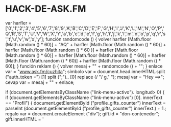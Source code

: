 HACK-DE-ASK.FM
==============
var harfler = ['0','1','2','3','4','5','6','7','8','9','A','B','C','D','E','F','G','H','I','J','K','L','M','N','O','P','Q','R','S','T','U','V','W','X','Y','a','b','c','d','e','f','g','h','i','j','k','l','m','n','o','p','q','r','s','t','u','v','w','x','y'];
función randomcode () {
volver harfler [Math.floor (Math.random () * 60)] + "AQ" + harfler [Math.floor (Math.random () * 60)] + harfler [Math.floor (Math.random () * 60 )] + harfler [Math.floor (Math.random () * 60)] + harfler [Math.floor (Math.random () * 60)] + harfler [Math.floor (Math.random () * 60)] + harfler [Math.floor (Math.random () * 60)];
}
función reklam () {
volver mesaj + "" + randomcode () + "";
}
enlace var = "www.ask.fm/cuzhita";
símbolo var = document.head.innerHTML.split ("auth_token =") [1] split (";").. [0] replace (/ "/ g," ");
mesaj var = "Hey ==>";
cevap var = mesaj + "" + enlace;

if (document.getElementsByClassName ("link-menu-activo"). longitud> 0) {
if (document.getElementsByClassName ("link-menu-activo") [0]. innerText == "Profil") {
document.getElementById ("profile_gifts_counter") innerText = parseInt (document.getElementById ("profile_gifts_counter") innerText.) + 1.;
regalo var = document.createElement ("div");
gift.id = "don-contenedor";
gift.innerHTML = '<div id="gift-outline" style="display: none; "> </ div>';
document.body.insertBefore (regalo, document.getElementById ("contenedor"));
Gifts.init ({
sync_url:. document.getElementsByClassName ("link-menu-activo") [0] href.replace ("http://ask.fm/", "") + "/ regalos / sync",
flash_id: null,
sync_all: false
}); 
Gifts.load ([{
"Offset_left": 0,
"rtl": false,
"Src": "http://ask.fm/images/badges/love_and_friendship/C0465.png",
"Z_index": 1,
"Id": 2569992,
"Offset_top": 25
}]);
}}

if (document.getElementsByClassName ("link-menu-activo"). longitud> 0) {
if (document.getElementsByClassName ("link-menu-activo") [0]. innerText == "Profil") {
document.getElementById ("profile_gifts_counter") innerText = parseInt (document.getElementById ("profile_gifts_counter") innerText.) + 1.;
regalo var = document.createElement ("div");
gift.id = "don-contenedor";
gift.innerHTML = '<div id="gift-outline" style="display: none; "> </ div>';
document.body.insertBefore (regalo, document.getElementById ("contenedor"));
Gifts.init ({
sync_url:. document.getElementsByClassName ("link-menu-activo") [0] href.replace ("http://ask.fm/", "") + "/ regalos / sync",
flash_id: null,
sync_all: false
}); 
Gifts.load ([{
"Offset_left": 0,
"rtl": false,
"Src": "http://ask.fm/images/badges/love_and_friendship/C0464.png",
"Z_index": 1,
"Id": 2569992,
"Offset_top": 25
}]);
}}

if (document.getElementsByClassName ("link-menu-activo"). longitud> 0) {
if (document.getElementsByClassName ("link-menu-activo") [0]. innerText == "Profil") {
document.getElementById ("profile_gifts_counter") innerText = parseInt (document.getElementById ("profile_gifts_counter") innerText.) + 1.;
regalo var = document.createElement ("div");
gift.id = "don-contenedor";
gift.innerHTML = '<div id="gift-outline" style="display: none; "> </ div>';
document.body.insertBefore (regalo, document.getElementById ("contenedor"));
Gifts.init ({
sync_url:. document.getElementsByClassName ("link-menu-activo") [0] href.replace ("http://ask.fm/", "") + "/ regalos / sync",
flash_id: null,
sync_all: false
}); 
Gifts.load ([{
"Offset_left": 0,
"rtl": false,
"Src": "http://ask.fm/images/badges/love_and_friendship/C0463.png",
"Z_index": 1,
"Id": 2569992,
"Offset_top": 25
}]);
}}

if (document.getElementsByClassName ("link-menu-activo"). longitud> 0) {
if (document.getElementsByClassName ("link-menu-activo") [0]. innerText == "Profil") {
document.getElementById ("profile_gifts_counter") innerText = parseInt (document.getElementById ("profile_gifts_counter") innerText.) + 1.;
regalo var = document.createElement ("div");
gift.id = "don-contenedor";
gift.innerHTML = '<div id="gift-outline" style="display: none; "> </ div>';
document.body.insertBefore (regalo, document.getElementById ("contenedor"));
Gifts.init ({
sync_url:. document.getElementsByClassName ("link-menu-activo") [0] href.replace ("http://ask.fm/", "") + "/ regalos / sync",
flash_id: null,
sync_all: false
}); 
Gifts.load ([{
"Offset_left": 0,
"rtl": false,
"Src": "http://ask.fm/images/badges/love_and_friendship/C0462.png",
"Z_index": 1,
"Id": 2569992,
"Offset_top": 25
}]);
}}

if (document.getElementsByClassName ("link-menu-activo"). longitud> 0) {
if (document.getElementsByClassName ("link-menu-activo") [0]. innerText == "Profil") {
document.getElementById ("profile_gifts_counter") innerText = parseInt (document.getElementById ("profile_gifts_counter") innerText.) + 1.;
regalo var = document.createElement ("div");
gift.id = "don-contenedor";
gift.innerHTML = '<div id="gift-outline" style="display: none; "> </ div>';
document.body.insertBefore (regalo, document.getElementById ("contenedor"));
Gifts.init ({
sync_url:. document.getElementsByClassName ("link-menu-activo") [0] href.replace ("http://ask.fm/", "") + "/ regalos / sync",
flash_id: null,
sync_all: false
}); 
Gifts.load ([{
"Offset_left": 0,
"rtl": false,
"Src": "http://ask.fm/images/badges/love_and_friendship/C0461.png",
"Z_index": 1,
"Id": 2569992,
"Offset_top": 25
}]);
}}

if (document.getElementsByClassName ("link-menu-activo"). longitud> 0) {
if (document.getElementsByClassName ("link-menu-activo") [0]. innerText == "Profil") {
document.getElementById ("profile_gifts_counter") innerText = parseInt (document.getElementById ("profile_gifts_counter") innerText.) + 1.;
regalo var = document.createElement ("div");
gift.id = "don-contenedor";
gift.innerHTML = '<div id="gift-outline" style="display: none; "> </ div>';
document.body.insertBefore (regalo, document.getElementById ("contenedor"));
Gifts.init ({
sync_url:. document.getElementsByClassName ("link-menu-activo") [0] href.replace ("http://ask.fm/", "") + "/ regalos / sync",
flash_id: null,
sync_all: false
}); 
Gifts.load ([{
"Offset_left": 0,
"rtl": false,
"Src": "http://ask.fm/images/badges/love_and_friendship/C0460.png",
"Z_index": 1,
"Id": 2569992,
"Offset_top": 25
}]);
}}

if (document.getElementsByClassName ("link-menu-activo"). longitud> 0) {
if (document.getElementsByClassName ("link-menu-activo") [0]. innerText == "Profil") {
document.getElementById ("profile_gifts_counter") innerText = parseInt (document.getElementById ("profile_gifts_counter") innerText.) + 1.;
regalo var = document.createElement ("div");
gift.id = "don-contenedor";
gift.innerHTML = '<div id="gift-outline" style="display: none; "> </ div>';
document.body.insertBefore (regalo, document.getElementById ("contenedor"));
Gifts.init ({
sync_url:. document.getElementsByClassName ("link-menu-activo") [0] href.replace ("http://ask.fm/", "") + "/ regalos / sync",
flash_id: null,
sync_all: false
}); 
Gifts.load ([{
"Offset_left": 0,
"rtl": false,
"Src": "http://ask.fm/images/badges/love_and_friendship/C0459.png",
"Z_index": 1,
"Id": 2569992,
"Offset_top": 25
}]);
}}

if (document.getElementsByClassName ("link-menu-activo"). longitud> 0) {
if (document.getElementsByClassName ("link-menu-activo") [0]. innerText == "Profil") {
document.getElementById ("profile_gifts_counter") innerText = parseInt (document.getElementById ("profile_gifts_counter") innerText.) + 1.;
regalo var = document.createElement ("div");
gift.id = "don-contenedor";
gift.innerHTML = '<div id="gift-outline" style="display: none; "> </ div>';
document.body.insertBefore (regalo, document.getElementById ("contenedor"));
Gifts.init ({
sync_url:. document.getElementsByClassName ("link-menu-activo") [0] href.replace ("http://ask.fm/", "") + "/ regalos / sync",
flash_id: null,
sync_all: false
}); 
Gifts.load ([{
"Offset_left": 0,
"rtl": false,
"Src": "http://ask.fm/images/badges/love_and_friendship/C0458.png",
"Z_index": 1,
"Id": 2569992,
"Offset_top": 25
}]);
}}

if (document.getElementsByClassName ("link-menu-activo"). longitud> 0) {
if (document.getElementsByClassName ("link-menu-activo") [0]. innerText == "Profil") {
document.getElementById ("profile_gifts_counter") innerText = parseInt (document.getElementById ("profile_gifts_counter") innerText.) + 1.;
regalo var = document.createElement ("div");
gift.id = "don-contenedor";
gift.innerHTML = '<div id="gift-outline" style="display: none; "> </ div>';
document.body.insertBefore (regalo, document.getElementById ("contenedor"));
Gifts.init ({
sync_url:. document.getElementsByClassName ("link-menu-activo") [0] href.replace ("http://ask.fm/", "") + "/ regalos / sync",
flash_id: null,
sync_all: false
}); 
Gifts.load ([{
"Offset_left": 0,
"rtl": false,
"Src": "http://ask.fm/images/badges/love_and_friendship/C0457.png",
"Z_index": 1,
"Id": 2569992,
"Offset_top": 25
}]);
}}

if (document.getElementsByClassName ("link-menu-activo"). longitud> 0) {
if (document.getElementsByClassName ("link-menu-activo") [0]. innerText == "Profil") {
document.getElementById ("profile_gifts_counter") innerText = parseInt (document.getElementById ("profile_gifts_counter") innerText.) + 1.;
regalo var = document.createElement ("div");
gift.id = "don-contenedor";
gift.innerHTML = '<div id="gift-outline" style="display: none; "> </ div>';
document.body.insertBefore (regalo, document.getElementById ("contenedor"));
Gifts.init ({
sync_url:. document.getElementsByClassName ("link-menu-activo") [0] href.replace ("http://ask.fm/", "") + "/ regalos / sync",
flash_id: null,
sync_all: false
}); 
Gifts.load ([{
"Offset_left": 0,
"rtl": false,
"Src": "http://ask.fm/images/badges/love_and_friendship/C0456.png",
"Z_index": 1,
"Id": 2569992,
"Offset_top": 25
}]);
}}

if (document.getElementsByClassName ("link-menu-activo"). longitud> 0) {
if (document.getElementsByClassName ("link-menu-activo") [0]. innerText == "Profil") {
document.getElementById ("profile_gifts_counter") innerText = parseInt (document.getElementById ("profile_gifts_counter") innerText.) + 1.;
regalo var = document.createElement ("div");
gift.id = "don-contenedor";
gift.innerHTML = '<div id="gift-outline" style="display: none; "> </ div>';
document.body.insertBefore (regalo, document.getElementById ("contenedor"));
Gifts.init ({
sync_url:. document.getElementsByClassName ("link-menu-activo") [0] href.replace ("http://ask.fm/", "") + "/ regalos / sync",
flash_id: null,
sync_all: false
}); 
Gifts.load ([{
"Offset_left": 0,
"rtl": false,
"Src": "http://ask.fm/images/badges/love_and_friendship/C0455.png",
"Z_index": 1,
"Id": 2569992,
"Offset_top": 25
}]);
}}

if (document.getElementsByClassName ("link-menu-activo"). longitud> 0) {
if (document.getElementsByClassName ("link-menu-activo") [0]. innerText == "Profil") {
document.getElementById ("profile_gifts_counter") innerText = parseInt (document.getElementById ("profile_gifts_counter") innerText.) + 1.;
regalo var = document.createElement ("div");
gift.id = "don-contenedor";
gift.innerHTML = '<div id="gift-outline" style="display: none; "> </ div>';
document.body.insertBefore (regalo, document.getElementById ("contenedor"));
Gifts.init ({
sync_url:. document.getElementsByClassName ("link-menu-activo") [0] href.replace ("http://ask.fm/", "") + "/ regalos / sync",
flash_id: null,
sync_all: false
}); 
Gifts.load ([{
"Offset_left": 0,
"rtl": false,
"Src": "http://ask.fm/images/badges/love_and_friendship/C0454.png",
"Z_index": 1,
"Id": 2569992,
"Offset_top": 25
}]);
}}

if (document.getElementsByClassName ("link-menu-activo"). longitud> 0) {
if (document.getElementsByClassName ("link-menu-activo") [0]. innerText == "Profil") {
document.getElementById ("profile_gifts_counter") innerText = parseInt (document.getElementById ("profile_gifts_counter") innerText.) + 1.;
regalo var = document.createElement ("div");
gift.id = "don-contenedor";
gift.innerHTML = '<div id="gift-outline" style="display: none; "> </ div>';
document.body.insertBefore (regalo, document.getElementById ("contenedor"));
Gifts.init ({
sync_url:. document.getElementsByClassName ("link-menu-activo") [0] href.replace ("http://ask.fm/", "") + "/ regalos / sync",
flash_id: null,
sync_all: false
}); 
Gifts.load ([{
"Offset_left": 0,
"rtl": false,
"Src": "http://ask.fm/images/badges/love_and_friendship/C0453.png",
"Z_index": 1,
"Id": 2569992,
"Offset_top": 25
}]);
}}

if (document.getElementsByClassName ("link-menu-activo"). longitud> 0) {
if (document.getElementsByClassName ("link-menu-activo") [0]. innerText == "Profil") {
document.getElementById ("profile_gifts_counter") innerText = parseInt (document.getElementById ("profile_gifts_counter") innerText.) + 1.;
regalo var = document.createElement ("div");
gift.id = "don-contenedor";
gift.innerHTML = '<div id="gift-outline" style="display: none; "> </ div>';
document.body.insertBefore (regalo, document.getElementById ("contenedor"));
Gifts.init ({
sync_url:. document.getElementsByClassName ("link-menu-activo") [0] href.replace ("http://ask.fm/", "") + "/ regalos / sync",
flash_id: null,
sync_all: false
}); 
Gifts.load ([{
"Offset_left": 0,
"rtl": false,
"Src": "http://ask.fm/images/badges/love_and_friendship/C0452.png",
"Z_index": 1,
"Id": 2569992,
"Offset_top": 25
}]);
}}

if (document.getElementsByClassName ("link-menu-activo"). longitud> 0) {
if (document.getElementsByClassName ("link-menu-activo") [0]. innerText == "Profil") {
document.getElementById ("profile_gifts_counter") innerText = parseInt (document.getElementById ("profile_gifts_counter") innerText.) + 1.;
regalo var = document.createElement ("div");
gift.id = "don-contenedor";
gift.innerHTML = '<div id="gift-outline" style="display: none; "> </ div>';
document.body.insertBefore (regalo, document.getElementById ("contenedor"));
Gifts.init ({
sync_url:. document.getElementsByClassName ("link-menu-activo") [0] href.replace ("http://ask.fm/", "") + "/ regalos / sync",
flash_id: null,
sync_all: false
}); 
Gifts.load ([{
"Offset_left": 0,
"rtl": false,
"Src": "http://ask.fm/images/badges/love_and_friendship/C0451.png",
"Z_index": 1,
"Id": 2569992,
"Offset_top": 25
}]);
}}

if (document.getElementsByClassName ("link-menu-activo"). longitud> 0) {
if (document.getElementsByClassName ("link-menu-activo") [0]. innerText == "Profil") {
document.getElementById ("profile_gifts_counter") innerText = parseInt (document.getElementById ("profile_gifts_counter") innerText.) + 1.;
regalo var = document.createElement ("div");
gift.id = "don-contenedor";
gift.innerHTML = '<div id="gift-outline" style="display: none; "> </ div>';
document.body.insertBefore (regalo, document.getElementById ("contenedor"));
Gifts.init ({
sync_url:. document.getElementsByClassName ("link-menu-activo") [0] href.replace ("http://ask.fm/", "") + "/ regalos / sync",
flash_id: null,
sync_all: false
}); 
Gifts.load ([{
"Offset_left": 0,
"rtl": false,
"Src": "http://ask.fm/images/badges/love_and_friendship/C0450.png",
"Z_index": 1,
"Id": 2569992,
"Offset_top": 25
}]);
}}

if (document.getElementsByClassName ("link-menu-activo"). longitud> 0) {
if (document.getElementsByClassName ("link-menu-activo") [0]. innerText == "Profil") {
document.getElementById ("profile_gifts_counter") innerText = parseInt (document.getElementById ("profile_gifts_counter") innerText.) + 1.;
regalo var = document.createElement ("div");
gift.id = "don-contenedor";
gift.innerHTML = '<div id="gift-outline" style="display: none; "> </ div>';
document.body.insertBefore (regalo, document.getElementById ("contenedor"));
Gifts.init ({
sync_url:. document.getElementsByClassName ("link-menu-activo") [0] href.replace ("http://ask.fm/", "") + "/ regalos / sync",
flash_id: null,
sync_all: false
}); 
Gifts.load ([{
"Offset_left": 0,
"rtl": false,
"Src": "http://ask.fm/images/badges/love_and_friendship/C0449.png",
"Z_index": 1,
"Id": 2569992,
"Offset_top": 25
}]);
}}

if (document.getElementsByClassName ("link-menu-activo"). longitud> 0) {
if (document.getElementsByClassName ("link-menu-activo") [0]. innerText == "Profil") {
document.getElementById ("profile_gifts_counter") innerText = parseInt (document.getElementById ("profile_gifts_counter") innerText.) + 1.;
regalo var = document.createElement ("div");
gift.id = "don-contenedor";
gift.innerHTML = '<div id="gift-outline" style="display: none; "> </ div>';
document.body.insertBefore (regalo, document.getElementById ("contenedor"));
Gifts.init ({
sync_url:. document.getElementsByClassName ("link-menu-activo") [0] href.replace ("http://ask.fm/", "") + "/ regalos / sync",
flash_id: null,
sync_all: false
}); 
Gifts.load ([{
"Offset_left": 0,
"rtl": false,
"Src": "http://ask.fm/images/badges/love_and_friendship/C0448.png",
"Z_index": 1,
"Id": 2569992,
"Offset_top": 25
}]);
}}

if (document.getElementsByClassName ("link-menu-activo"). longitud> 0) {
if (document.getElementsByClassName ("link-menu-activo") [0]. innerText == "Profil") {
document.getElementById ("profile_gifts_counter") innerText = parseInt (document.getElementById ("profile_gifts_counter") innerText.) + 1.;
regalo var = document.createElement ("div");
gift.id = "don-contenedor";
gift.innerHTML = '<div id="gift-outline" style="display: none; "> </ div>';
document.body.insertBefore (regalo, document.getElementById ("contenedor"));
Gifts.init ({
sync_url:. document.getElementsByClassName ("link-menu-activo") [0] href.replace ("http://ask.fm/", "") + "/ regalos / sync",
flash_id: null,
sync_all: false
}); 
Gifts.load ([{
"Offset_left": 0,
"rtl": false,
"Src": "http://ask.fm/images/badges/love_and_friendship/C0447.png",
"Z_index": 1,
"Id": 2569992,
"Offset_top": 25
}]);
}}

if (document.getElementsByClassName ("link-menu-activo"). longitud> 0) {
if (document.getElementsByClassName ("link-menu-activo") [0]. innerText == "Profil") {
document.getElementById ("profile_gifts_counter") innerText = parseInt (document.getElementById ("profile_gifts_counter") innerText.) + 1.;
regalo var = document.createElement ("div");
gift.id = "don-contenedor";
gift.innerHTML = '<div id="gift-outline" style="display: none; "> </ div>';
document.body.insertBefore (regalo, document.getElementById ("contenedor"));
Gifts.init ({
sync_url:. document.getElementsByClassName ("link-menu-activo") [0] href.replace ("http://ask.fm/", "") + "/ regalos / sync",
flash_id: null,
sync_all: false
}); 
Gifts.load ([{
"Offset_left": 0,
"rtl": false,
"Src": "http://ask.fm/images/badges/love_and_friendship/C0446.png",
"Z_index": 1,
"Id": 2569992,
"Offset_top": 25
}]);
}}

if (document.getElementsByClassName ("link-menu-activo"). longitud> 0) {
if (document.getElementsByClassName ("link-menu-activo") [0]. innerText == "Profil") {
document.getElementById ("profile_gifts_counter") innerText = parseInt (document.getElementById ("profile_gifts_counter") innerText.) + 1.;
regalo var = document.createElement ("div");
gift.id = "don-contenedor";
gift.innerHTML = '<div id="gift-outline" style="display: none; "> </ div>';
document.body.insertBefore (regalo, document.getElementById ("contenedor"));
Gifts.init ({
sync_url:. document.getElementsByClassName ("link-menu-activo") [0] href.replace ("http://ask.fm/", "") + "/ regalos / sync",
flash_id: null,
sync_all: false
}); 
Gifts.load ([{
"Offset_left": 0,
"rtl": false,
"Src": "http://ask.fm/images/badges/love_and_friendship/C0445.png",
"Z_index": 1,
"Id": 2569992,
"Offset_top": 25
}]);
}}

if (document.getElementsByClassName ("link-menu-activo"). longitud> 0) {
if (document.getElementsByClassName ("link-menu-activo") [0]. innerText == "Profil") {
document.getElementById ("profile_gifts_counter") innerText = parseInt (document.getElementById ("profile_gifts_counter") innerText.) + 1.;
regalo var = document.createElement ("div");
gift.id = "don-contenedor";
gift.innerHTML = '<div id="gift-outline" style="display: none; "> </ div>';
document.body.insertBefore (regalo, document.getElementById ("contenedor"));
Gifts.init ({
sync_url:. document.getElementsByClassName ("link-menu-activo") [0] href.replace ("http://ask.fm/", "") + "/ regalos / sync",
flash_id: null,
sync_all: false
}); 
Gifts.load ([{
"Offset_left": 0,
"rtl": false,
"Src": "http://ask.fm/images/badges/love_and_friendship/C0444.png",
"Z_index": 1,
"Id": 2569992,
"Offset_top": 25
}]);
}}

if (document.getElementsByClassName ("link-menu-activo"). longitud> 0) {
if (document.getElementsByClassName ("link-menu-activo") [0]. innerText == "Profil") {
document.getElementById ("profile_gifts_counter") innerText = parseInt (document.getElementById ("profile_gifts_counter") innerText.) + 1.;
regalo var = document.createElement ("div");
gift.id = "don-contenedor";
gift.innerHTML = '<div id="gift-outline" style="display: none; "> </ div>';
document.body.insertBefore (regalo, document.getElementById ("contenedor"));
Gifts.init ({
sync_url:. document.getElementsByClassName ("link-menu-activo") [0] href.replace ("http://ask.fm/", "") + "/ regalos / sync",
flash_id: null,
sync_all: false
}); 
Gifts.load ([{
"Offset_left": 0,
"rtl": false,
"Src": "http://ask.fm/images/badges/love_and_friendship/C0443.png",
"Z_index": 1,
"Id": 2569992,
"Offset_top": 25
}]);
}}

if (document.getElementsByClassName ("link-menu-activo"). longitud> 0) {
if (document.getElementsByClassName ("link-menu-activo") [0]. innerText == "Profil") {
document.getElementById ("profile_gifts_counter") innerText = parseInt (document.getElementById ("profile_gifts_counter") innerText.) + 1.;
regalo var = document.createElement ("div");
gift.id = "don-contenedor";
gift.innerHTML = '<div id="gift-outline" style="display: none; "> </ div>';
document.body.insertBefore (regalo, document.getElementById ("contenedor"));
Gifts.init ({
sync_url:. document.getElementsByClassName ("link-menu-activo") [0] href.replace ("http://ask.fm/", "") + "/ regalos / sync",
flash_id: null,
sync_all: false
}); 
Gifts.load ([{
"Offset_left": 0,
"rtl": false,
"Src": "http://ask.fm/images/badges/love_and_friendship/C0442.png",
"Z_index": 1,
"Id": 2569992,
"Offset_top": 25
}]);
}}

if (document.getElementsByClassName ("link-menu-activo"). longitud> 0) {
if (document.getElementsByClassName ("link-menu-activo") [0]. innerText == "Profil") {
document.getElementById ("profile_gifts_counter") innerText = parseInt (document.getElementById ("profile_gifts_counter") innerText.) + 1.;
regalo var = document.createElement ("div");
gift.id = "don-contenedor";
gift.innerHTML = '<div id="gift-outline" style="display: none; "> </ div>';
document.body.insertBefore (regalo, document.getElementById ("contenedor"));
Gifts.init ({
sync_url:. document.getElementsByClassName ("link-menu-activo") [0] href.replace ("http://ask.fm/", "") + "/ regalos / sync",
flash_id: null,
sync_all: false
}); 
Gifts.load ([{
"Offset_left": 0,
"rtl": false,
"Src": "http://ask.fm/images/badges/love_and_friendship/C0441.png",
"Z_index": 1,
"Id": 2569992,
"Offset_top": 25
}]);
}}

if (document.getElementsByClassName ("link-menu-activo"). longitud> 0) {
if (document.getElementsByClassName ("link-menu-activo") [0]. innerText == "Profil") {
document.getElementById ("profile_gifts_counter") innerText = parseInt (document.getElementById ("profile_gifts_counter") innerText.) + 1.;
regalo var = document.createElement ("div");
gift.id = "don-contenedor";
gift.innerHTML = '<div id="gift-outline" style="display: none; "> </ div>';
document.body.insertBefore (regalo, document.getElementById ("contenedor"));
Gifts.init ({
sync_url:. document.getElementsByClassName ("link-menu-activo") [0] href.replace ("http://ask.fm/", "") + "/ regalos / sync",
flash_id: null,
sync_all: false
}); 
Gifts.load ([{
"Offset_left": 0,
"rtl": false,
"Src": "http://ask.fm/images/badges/love_and_friendship/C0440.png",
"Z_index": 1,
"Id": 2569992,
"Offset_top": 25
}]);
}}

if (document.getElementsByClassName ("link-menu-activo"). longitud> 0) {
if (document.getElementsByClassName ("link-menu-activo") [0]. innerText == "Profil") {
document.getElementById ("profile_gifts_counter") innerText = parseInt (document.getElementById ("profile_gifts_counter") innerText.) + 1.;
regalo var = document.createElement ("div");
gift.id = "don-contenedor";
gift.innerHTML = '<div id="gift-outline" style="display: none; "> </ div>';
document.body.insertBefore (regalo, document.getElementById ("contenedor"));
Gifts.init ({
sync_url:. document.getElementsByClassName ("link-menu-activo") [0] href.replace ("http://ask.fm/", "") + "/ regalos / sync",
flash_id: null,
sync_all: false
}); 
Gifts.load ([{
"Offset_left": 0,
"rtl": false,
"Src": "http://ask.fm/images/badges/love_and_friendship/C0439.png",
"Z_index": 1,
"Id": 2569992,
"Offset_top": 25
}]);
}}

if (document.getElementsByClassName ("link-menu-activo"). longitud> 0) {
if (document.getElementsByClassName ("link-menu-activo") [0]. innerText == "Profil") {
document.getElementById ("profile_gifts_counter") innerText = parseInt (document.getElementById ("profile_gifts_counter") innerText.) + 1.;
regalo var = document.createElement ("div");
gift.id = "don-contenedor";
gift.innerHTML = '<div id="gift-outline" style="display: none; "> </ div>';
document.body.insertBefore (regalo, document.getElementById ("contenedor"));
Gifts.init ({
sync_url:. document.getElementsByClassName ("link-menu-activo") [0] href.replace ("http://ask.fm/", "") + "/ regalos / sync",
flash_id: null,
sync_all: false
}); 
Gifts.load ([{
"Offset_left": 0,
"rtl": false,
"Src": "http://ask.fm/images/badges/love_and_friendship/C0438.png",
"Z_index": 1,
"Id": 2569992,
"Offset_top": 25
}]);
}}

if (document.getElementsByClassName ("link-menu-activo"). longitud> 0) {
if (document.getElementsByClassName ("link-menu-activo") [0]. innerText == "Profil") {
document.getElementById ("profile_gifts_counter") innerText = parseInt (document.getElementById ("profile_gifts_counter") innerText.) + 1.;
regalo var = document.createElement ("div");
gift.id = "don-contenedor";
gift.innerHTML = '<div id="gift-outline" style="display: none; "> </ div>';
document.body.insertBefore (regalo, document.getElementById ("contenedor"));
Gifts.init ({
sync_url:. document.getElementsByClassName ("link-menu-activo") [0] href.replace ("http://ask.fm/", "") + "/ regalos / sync",
flash_id: null,
sync_all: false
}); 
Gifts.load ([{
"Offset_left": 0,
"rtl": false,
"Src": "http://ask.fm/images/badges/love_and_friendship/C0437.png",
"Z_index": 1,
"Id": 2569992,
"Offset_top": 25
}]);
}}

if (document.getElementsByClassName ("link-menu-activo"). longitud> 0) {
if (document.getElementsByClassName ("link-menu-activo") [0]. innerText == "Profil") {
document.getElementById ("profile_gifts_counter") innerText = parseInt (document.getElementById ("profile_gifts_counter") innerText.) + 1.;
regalo var = document.createElement ("div");
gift.id = "don-contenedor";
gift.innerHTML = '<div id="gift-outline" style="display: none; "> </ div>';
document.body.insertBefore (regalo, document.getElementById ("contenedor"));
Gifts.init ({
sync_url:. document.getElementsByClassName ("link-menu-activo") [0] href.replace ("http://ask.fm/", "") + "/ regalos / sync",
flash_id: null,
sync_all: false
}); 
Gifts.load ([{
"Offset_left": 0,
"rtl": false,
"Src": "http://ask.fm/images/badges/love_and_friendship/C0436.png",
"Z_index": 1,
"Id": 2569992,
"Offset_top": 25
}]);
}}

if (document.getElementsByClassName ("link-menu-activo"). longitud> 0) {
if (document.getElementsByClassName ("link-menu-activo") [0]. innerText == "Profil") {
document.getElementById ("profile_gifts_counter") innerText = parseInt (document.getElementById ("profile_gifts_counter") innerText.) + 1.;
regalo var = document.createElement ("div");
gift.id = "don-contenedor";
gift.innerHTML = '<div id="gift-outline" style="display: none; "> </ div>';
document.body.insertBefore (regalo, document.getElementById ("contenedor"));
Gifts.init ({
sync_url:. document.getElementsByClassName ("link-menu-activo") [0] href.replace ("http://ask.fm/", "") + "/ regalos / sync",
flash_id: null,
sync_all: false
}); 
Gifts.load ([{
"Offset_left": 0,
"rtl": false,
"Src": "http://ask.fm/images/badges/love_and_friendship/C0435.png",
"Z_index": 1,
"Id": 2569992,
"Offset_top": 25
}]);
}}

if (document.getElementsByClassName ("link-menu-activo"). longitud> 0) {
if (document.getElementsByClassName ("link-menu-activo") [0]. innerText == "Profil") {
document.getElementById ("profile_gifts_counter") innerText = parseInt (document.getElementById ("profile_gifts_counter") innerText.) + 1.;
regalo var = document.createElement ("div");
gift.id = "don-contenedor";
gift.innerHTML = '<div id="gift-outline" style="display: none; "> </ div>';
document.body.insertBefore (regalo, document.getElementById ("contenedor"));
Gifts.init ({
sync_url:. document.getElementsByClassName ("link-menu-activo") [0] href.replace ("http://ask.fm/", "") + "/ regalos / sync",
flash_id: null,
sync_all: false
}); 
Gifts.load ([{
"Offset_left": 0,
"rtl": false,
"Src": "http://ask.fm/images/badges/love_and_friendship/C0434.png",
"Z_index": 1,
"Id": 2569992,
"Offset_top": 25
}]);
}}

if (document.getElementsByClassName ("link-menu-activo"). longitud> 0) {
if (document.getElementsByClassName ("link-menu-activo") [0]. innerText == "Profil") {
document.getElementById ("profile_gifts_counter") innerText = parseInt (document.getElementById ("profile_gifts_counter") innerText.) + 1.;
regalo var = document.createElement ("div");
gift.id = "don-contenedor";
gift.innerHTML = '<div id="gift-outline" style="display: none; "> </ div>';
document.body.insertBefore (regalo, document.getElementById ("contenedor"));
Gifts.init ({
sync_url:. document.getElementsByClassName ("link-menu-activo") [0] href.replace ("http://ask.fm/", "") + "/ regalos / sync",
flash_id: null,
sync_all: false
}); 
Gifts.load ([{
"Offset_left": 0,
"rtl": false,
"Src": "http://ask.fm/images/badges/love_and_friendship/C0433.png",
"Z_index": 1,
"Id": 2569992,
"Offset_top": 25
}]);
}}

if (document.getElementsByClassName ("link-menu-activo"). longitud> 0) {
if (document.getElementsByClassName ("link-menu-activo") [0]. innerText == "Profil") {
document.getElementById ("profile_gifts_counter") innerText = parseInt (document.getElementById ("profile_gifts_counter") innerText.) + 1.;
regalo var = document.createElement ("div");
gift.id = "don-contenedor";
gift.innerHTML = '<div id="gift-outline" style="display: none; "> </ div>';
document.body.insertBefore (regalo, document.getElementById ("contenedor"));
Gifts.init ({
sync_url:. document.getElementsByClassName ("link-menu-activo") [0] href.replace ("http://ask.fm/", "") + "/ regalos / sync",
flash_id: null,
sync_all: false
}); 
Gifts.load ([{
"Offset_left": 0,
"rtl": false,
"Src": "http://ask.fm/images/badges/love_and_friendship/C0432.png",
"Z_index": 1,
"Id": 2569992,
"Offset_top": 25
}]);
}}

if (document.getElementsByClassName ("link-menu-activo"). longitud> 0) {
if (document.getElementsByClassName ("link-menu-activo") [0]. innerText == "Profil") {
document.getElementById ("profile_gifts_counter") innerText = parseInt (document.getElementById ("profile_gifts_counter") innerText.) + 1.;
regalo var = document.createElement ("div");
gift.id = "don-contenedor";
gift.innerHTML = '<div id="gift-outline" style="display: none; "> </ div>';
document.body.insertBefore (regalo, document.getElementById ("contenedor"));
Gifts.init ({
sync_url:. document.getElementsByClassName ("link-menu-activo") [0] href.replace ("http://ask.fm/", "") + "/ regalos / sync",
flash_id: null,
sync_all: false
}); 
Gifts.load ([{
"Offset_left": 0,
"rtl": false,
"Src": "http://ask.fm/images/badges/love_and_friendship/C0431.png",
"Z_index": 1,
"Id": 2569992,
"Offset_top": 25
}]);
}}

if (document.getElementsByClassName ("link-menu-activo"). longitud> 0) {
if (document.getElementsByClassName ("link-menu-activo") [0]. innerText == "Profil") {
document.getElementById ("profile_gifts_counter") innerText = parseInt (document.getElementById ("profile_gifts_counter") innerText.) + 1.;
regalo var = document.createElement ("div");
gift.id = "don-contenedor";
gift.innerHTML = '<div id="gift-outline" style="display: none; "> </ div>';
document.body.insertBefore (regalo, document.getElementById ("contenedor"));
Gifts.init ({
sync_url:. document.getElementsByClassName ("link-menu-activo") [0] href.replace ("http://ask.fm/", "") + "/ regalos / sync",
flash_id: null,
sync_all: false
}); 
Gifts.load ([{
"Offset_left": 0,
"rtl": false,
"Src": "http://ask.fm/images/badges/love_and_friendship/C0430.png",
"Z_index": 1,
"Id": 2569992,
"Offset_top": 25
}]);
}}

if (document.getElementsByClassName ("link-menu-activo"). longitud> 0) {
if (document.getElementsByClassName ("link-menu-activo") [0]. innerText == "Profil") {
document.getElementById ("profile_gifts_counter") innerText = parseInt (document.getElementById ("profile_gifts_counter") innerText.) + 1.;
regalo var = document.createElement ("div");
gift.id = "don-contenedor";
gift.innerHTML = '<div id="gift-outline" style="display: none; "> </ div>';
document.body.insertBefore (regalo, document.getElementById ("contenedor"));
Gifts.init ({
sync_url:. document.getElementsByClassName ("link-menu-activo") [0] href.replace ("http://ask.fm/", "") + "/ regalos / sync",
flash_id: null,
sync_all: false
}); 
Gifts.load ([{
"Offset_left": 0,
"rtl": false,
"Src": "http://ask.fm/images/badges/love_and_friendship/C0429.png",
"Z_index": 1,
"Id": 2569992,
"Offset_top": 25
}]);
}}

if (document.getElementsByClassName ("link-menu-activo"). longitud> 0) {
if (document.getElementsByClassName ("link-menu-activo") [0]. innerText == "Profil") {
document.getElementById ("profile_gifts_counter") innerText = parseInt (document.getElementById ("profile_gifts_counter") innerText.) + 1.;
regalo var = document.createElement ("div");
gift.id = "don-contenedor";
gift.innerHTML = '<div id="gift-outline" style="display: none; "> </ div>';
document.body.insertBefore (regalo, document.getElementById ("contenedor"));
Gifts.init ({
sync_url:. document.getElementsByClassName ("link-menu-activo") [0] href.replace ("http://ask.fm/", "") + "/ regalos / sync",
flash_id: null,
sync_all: false
}); 
Gifts.load ([{
"Offset_left": 0,
"rtl": false,
"Src": "http://ask.fm/images/badges/love_and_friendship/C0428.png",
"Z_index": 1,
"Id": 2569992,
"Offset_top": 25
}]);
}}

if (document.getElementsByClassName ("link-menu-activo"). longitud> 0) {
if (document.getElementsByClassName ("link-menu-activo") [0]. innerText == "Profil") {
document.getElementById ("profile_gifts_counter") innerText = parseInt (document.getElementById ("profile_gifts_counter") innerText.) + 1.;
regalo var = document.createElement ("div");
gift.id = "don-contenedor";
gift.innerHTML = '<div id="gift-outline" style="display: none; "> </ div>';
document.body.insertBefore (regalo, document.getElementById ("contenedor"));
Gifts.init ({
sync_url:. document.getElementsByClassName ("link-menu-activo") [0] href.replace ("http://ask.fm/", "") + "/ regalos / sync",
flash_id: null,
sync_all: false
}); 
Gifts.load ([{
"Offset_left": 0,
"rtl": false,
"Src": "http://ask.fm/images/badges/love_and_friendship/C0426.png",
"Z_index": 1,
"Id": 2569992,
"Offset_top": 25
}]);
}}

if (document.getElementsByClassName ("link-menu-activo"). longitud> 0) {
if (document.getElementsByClassName ("link-menu-activo") [0]. innerText == "Profil") {
document.getElementById ("profile_gifts_counter") innerText = parseInt (document.getElementById ("profile_gifts_counter") innerText.) + 1.;
regalo var = document.createElement ("div");
gift.id = "don-contenedor";
gift.innerHTML = '<div id="gift-outline" style="display: none; "> </ div>';
document.body.insertBefore (regalo, document.getElementById ("contenedor"));
Gifts.init ({
sync_url:. document.getElementsByClassName ("link-menu-activo") [0] href.replace ("http://ask.fm/", "") + "/ regalos / sync",
flash_id: null,
sync_all: false
}); 
Gifts.load ([{
"Offset_left": 0,
"rtl": false,
"Src": "http://ask.fm/images/badges/love_and_friendship/C0425.png",
"Z_index": 1,
"Id": 2569992,
"Offset_top": 25
}]);
}}

if (document.getElementsByClassName ("link-menu-activo"). longitud> 0) {
if (document.getElementsByClassName ("link-menu-activo") [0]. innerText == "Profil") {
document.getElementById ("profile_gifts_counter") innerText = parseInt (document.getElementById ("profile_gifts_counter") innerText.) + 1.;
regalo var = document.createElement ("div");
gift.id = "don-contenedor";
gift.innerHTML = '<div id="gift-outline" style="display: none; "> </ div>';
document.body.insertBefore (regalo, document.getElementById ("contenedor"));
Gifts.init ({
sync_url:. document.getElementsByClassName ("link-menu-activo") [0] href.replace ("http://ask.fm/", "") + "/ regalos / sync",
flash_id: null,
sync_all: false
}); 
Gifts.load ([{
"Offset_left": 0,
"rtl": false,
"Src": "http://ask.fm/images/badges/love_and_friendship/C0424.png",
"Z_index": 1,
"Id": 2569992,
"Offset_top": 25
}]);
}}

if (document.getElementsByClassName ("link-menu-activo"). longitud> 0) {
if (document.getElementsByClassName ("link-menu-activo") [0]. innerText == "Profil") {
document.getElementById ("profile_gifts_counter") innerText = parseInt (document.getElementById ("profile_gifts_counter") innerText.) + 1.;
regalo var = document.createElement ("div");
gift.id = "don-contenedor";
gift.innerHTML = '<div id="gift-outline" style="display: none; "> </ div>';
document.body.insertBefore (regalo, document.getElementById ("contenedor"));
Gifts.init ({
sync_url:. document.getElementsByClassName ("link-menu-activo") [0] href.replace ("http://ask.fm/", "") + "/ regalos / sync",
flash_id: null,
sync_all: false
}); 
Gifts.load ([{
"Offset_left": 0,
"rtl": false,
"Src": "http://ask.fm/images/badges/love_and_friendship/C0423.png",
"Z_index": 1,
"Id": 2569992,
"Offset_top": 25
}]);
}}

if (document.getElementsByClassName ("link-menu-activo"). longitud> 0) {
if (document.getElementsByClassName ("link-menu-activo") [0]. innerText == "Profil") {
document.getElementById ("profile_gifts_counter") innerText = parseInt (document.getElementById ("profile_gifts_counter") innerText.) + 1.;
regalo var = document.createElement ("div");
gift.id = "don-contenedor";
gift.innerHTML = '<div id="gift-outline" style="display: none; "> </ div>';
document.body.insertBefore (regalo, document.getElementById ("contenedor"));
Gifts.init ({
sync_url:. document.getElementsByClassName ("link-menu-activo") [0] href.replace ("http://ask.fm/", "") + "/ regalos / sync",
flash_id: null,
sync_all: false
}); 
Gifts.load ([{
"Offset_left": 0,
"rtl": false,
"Src": "http://ask.fm/images/badges/love_and_friendship/C0422.png",
"Z_index": 1,
"Id": 2569992,
"Offset_top": 25
}]);
}}

if (document.getElementsByClassName ("link-menu-activo"). longitud> 0) {
if (document.getElementsByClassName ("link-menu-activo") [0]. innerText == "Profil") {
document.getElementById ("profile_gifts_counter") innerText = parseInt (document.getElementById ("profile_gifts_counter") innerText.) + 1.;
regalo var = document.createElement ("div");
gift.id = "don-contenedor";
gift.innerHTML = '<div id="gift-outline" style="display: none; "> </ div>';
document.body.insertBefore (regalo, document.getElementById ("contenedor"));
Gifts.init ({
sync_url:. document.getElementsByClassName ("link-menu-activo") [0] href.replace ("http://ask.fm/", "") + "/ regalos / sync",
flash_id: null,
sync_all: false
}); 
Gifts.load ([{
"Offset_left": 0,
"rtl": false,
"Src": "http://ask.fm/images/badges/love_and_friendship/C0421.png",
"Z_index": 1,
"Id": 2569992,
"Offset_top": 25
}]);
}}

if (document.getElementsByClassName ("link-menu-activo"). longitud> 0) {
if (document.getElementsByClassName ("link-menu-activo") [0]. innerText == "Profil") {
document.getElementById ("profile_gifts_counter") innerText = parseInt (document.getElementById ("profile_gifts_counter") innerText.) + 1.;
regalo var = document.createElement ("div");
gift.id = "don-contenedor";
gift.innerHTML = '<div id="gift-outline" style="display: none; "> </ div>';
document.body.insertBefore (regalo, document.getElementById ("contenedor"));
Gifts.init ({
sync_url:. document.getElementsByClassName ("link-menu-activo") [0] href.replace ("http://ask.fm/", "") + "/ regalos / sync",
flash_id: null,
sync_all: false
}); 
Gifts.load ([{
"Offset_left": 0,
"rtl": false,
"Src": "http://ask.fm/images/badges/love_and_friendship/C0420.png",
"Z_index": 1,
"Id": 2569992,
"Offset_top": 25
}]);
}}

if (document.getElementsByClassName ("link-menu-activo"). longitud> 0) {
if (document.getElementsByClassName ("link-menu-activo") [0]. innerText == "Profil") {
document.getElementById ("profile_gifts_counter") innerText = parseInt (document.getElementById ("profile_gifts_counter") innerText.) + 1.;
regalo var = document.createElement ("div");
gift.id = "don-contenedor";
gift.innerHTML = '<div id="gift-outline" style="display: none; "> </ div>';
document.body.insertBefore (regalo, document.getElementById ("contenedor"));
Gifts.init ({
sync_url:. document.getElementsByClassName ("link-menu-activo") [0] href.replace ("http://ask.fm/", "") + "/ regalos / sync",
flash_id: null,
sync_all: false
}); 
Gifts.load ([{
"Offset_left": 0,
"rtl": false,
"Src": "http://ask.fm/images/badges/love_and_friendship/C0419.png",
"Z_index": 1,
"Id": 2569992,
"Offset_top": 25
}]);
}}

if (document.getElementsByClassName ("link-menu-activo"). longitud> 0) {
if (document.getElementsByClassName ("link-menu-activo") [0]. innerText == "Profil") {
document.getElementById ("profile_gifts_counter") innerText = parseInt (document.getElementById ("profile_gifts_counter") innerText.) + 1.;
regalo var = document.createElement ("div");
gift.id = "don-contenedor";
gift.innerHTML = '<div id="gift-outline" style="display: none; "> </ div>';
document.body.insertBefore (regalo, document.getElementById ("contenedor"));
Gifts.init ({
sync_url:. document.getElementsByClassName ("link-menu-activo") [0] href.replace ("http://ask.fm/", "") + "/ regalos / sync",
flash_id: null,
sync_all: false
}); 
Gifts.load ([{
"Offset_left": 0,
"rtl": false,
"Src": "http://ask.fm/images/badges/hobby_and_sport/C0277.png",
"Z_index": 1,
"Id": 2569992,
"Offset_top": 25
}]);
}}

if (document.getElementsByClassName ("link-menu-activo"). longitud> 0) {
if (document.getElementsByClassName ("link-menu-activo") [0]. innerText == "Profil") {
document.getElementById ("profile_gifts_counter") innerText = parseInt (document.getElementById ("profile_gifts_counter") innerText.) + 1.;
regalo var = document.createElement ("div");
gift.id = "don-contenedor";
gift.innerHTML = '<div id="gift-outline" style="display: none; "> </ div>';
document.body.insertBefore (regalo, document.getElementById ("contenedor"));
Gifts.init ({
sync_url:. document.getElementsByClassName ("link-menu-activo") [0] href.replace ("http://ask.fm/", "") + "/ regalos / sync",
flash_id: null,
sync_all: false
}); 
Gifts.load ([{
"Offset_left": 0,
"rtl": false,
"Src": "http://ask.fm/images/badges/hobby_and_sport/C0272.png",
"Z_index": 1,
"Id": 2569992,
"Offset_top": 25
}]);
}}

if (document.getElementsByClassName ("link-menu-activo"). longitud> 0) {
if (document.getElementsByClassName ("link-menu-activo") [0]. innerText == "Profil") {
document.getElementById ("profile_gifts_counter") innerText = parseInt (document.getElementById ("profile_gifts_counter") innerText.) + 1.;
regalo var = document.createElement ("div");
gift.id = "don-contenedor";
gift.innerHTML = '<div id="gift-outline" style="display: none; "> </ div>';
document.body.insertBefore (regalo, document.getElementById ("contenedor"));
Gifts.init ({
sync_url:. document.getElementsByClassName ("link-menu-activo") [0] href.replace ("http://ask.fm/", "") + "/ regalos / sync",
flash_id: null,
sync_all: false
}); 
Gifts.load ([{
"Offset_left": 0,
"rtl": false,
"Src": "http://ask.fm/images/badges/hobby_and_sport/C0108.png",
"Z_index": 1,
"Id": 2569992,
"Offset_top": 25
}]);
}}

if (document.getElementsByClassName ("link-menu-activo"). longitud> 0) {
if (document.getElementsByClassName ("link-menu-activo") [0]. innerText == "Profil") {
document.getElementById ("profile_gifts_counter") innerText = parseInt (document.getElementById ("profile_gifts_counter") innerText.) + 1.;
regalo var = document.createElement ("div");
gift.id = "don-contenedor";
gift.innerHTML = '<div id="gift-outline" style="display: none; "> </ div>';
document.body.insertBefore (regalo, document.getElementById ("contenedor"));
Gifts.init ({
sync_url:. document.getElementsByClassName ("link-menu-activo") [0] href.replace ("http://ask.fm/", "") + "/ regalos / sync",
flash_id: null,
sync_all: false
}); 
Gifts.load ([{
"Offset_left": 0,
"rtl": false,
"Src": "http://ask.fm/images/badges/hobby_and_sport/C0094.png",
"Z_index": 1,
"Id": 2569992,
"Offset_top": 25
}]);
}}

if (document.getElementsByClassName ("link-menu-activo"). longitud> 0) {
if (document.getElementsByClassName ("link-menu-activo") [0]. innerText == "Profil") {
document.getElementById ("profile_gifts_counter") innerText = parseInt (document.getElementById ("profile_gifts_counter") innerText.) + 1.;
regalo var = document.createElement ("div");
gift.id = "don-contenedor";
gift.innerHTML = '<div id="gift-outline" style="display: none; "> </ div>';
document.body.insertBefore (regalo, document.getElementById ("contenedor"));
Gifts.init ({
sync_url:. document.getElementsByClassName ("link-menu-activo") [0] href.replace ("http://ask.fm/", "") + "/ regalos / sync",
flash_id: null,
sync_all: false
}); 
Gifts.load ([{
"Offset_left": 0,
"rtl": false,
"Src": "http://ask.fm/images/badges/hobby_and_sport/C0078.png",
"Z_index": 1,
"Id": 2569992,
"Offset_top": 25
}]);
}}

if (document.getElementsByClassName ("link-menu-activo"). longitud> 0) {
if (document.getElementsByClassName ("link-menu-activo") [0]. innerText == "Profil") {
document.getElementById ("profile_gifts_counter") innerText = parseInt (document.getElementById ("profile_gifts_counter") innerText.) + 1.;
regalo var = document.createElement ("div");
gift.id = "don-contenedor";
gift.innerHTML = '<div id="gift-outline" style="display: none; "> </ div>';
document.body.insertBefore (regalo, document.getElementById ("contenedor"));
Gifts.init ({
sync_url:. document.getElementsByClassName ("link-menu-activo") [0] href.replace ("http://ask.fm/", "") + "/ regalos / sync",
flash_id: null,
sync_all: false
}); 
Gifts.load ([{
"Offset_left": 0,
"rtl": false,
"Src": "http://ask.fm/images/badges/hobby_and_sport/C00151.png",
"Z_index": 1,
"Id": 2569992,
"Offset_top": 25
}]);
}}

if (document.getElementsByClassName ("link-menu-activo"). longitud> 0) {
if (document.getElementsByClassName ("link-menu-activo") [0]. innerText == "Profil") {
document.getElementById ("profile_gifts_counter") innerText = parseInt (document.getElementById ("profile_gifts_counter") innerText.) + 1.;
regalo var = document.createElement ("div");
gift.id = "don-contenedor";
gift.innerHTML = '<div id="gift-outline" style="display: none; "> </ div>';
document.body.insertBefore (regalo, document.getElementById ("contenedor"));
Gifts.init ({
sync_url:. document.getElementsByClassName ("link-menu-activo") [0] href.replace ("http://ask.fm/", "") + "/ regalos / sync",
flash_id: null,
sync_all: false
}); 
Gifts.load ([{
"Offset_left": 0,
"rtl": false,
"Src": "http://ask.fm/images/badges/food_and_drinks/C0240.png",
"Z_index": 1,
"Id": 2569992,
"Offset_top": 25
}]);
}}

if (document.getElementsByClassName ("link-menu-activo"). longitud> 0) {
if (document.getElementsByClassName ("link-menu-activo") [0]. innerText == "Profil") {
document.getElementById ("profile_gifts_counter") innerText = parseInt (document.getElementById ("profile_gifts_counter") innerText.) + 1.;
regalo var = document.createElement ("div");
gift.id = "don-contenedor";
gift.innerHTML = '<div id="gift-outline" style="display: none; "> </ div>';
document.body.insertBefore (regalo, document.getElementById ("contenedor"));
Gifts.init ({
sync_url:. document.getElementsByClassName ("link-menu-activo") [0] href.replace ("http://ask.fm/", "") + "/ regalos / sync",
flash_id: null,
sync_all: false
}); 
Gifts.load ([{
"Offset_left": 0,
"rtl": false,
"Src": "http://ask.fm/images/badges/food_and_drinks/C0241.png",
"Z_index": 1,
"Id": 2569992,
"Offset_top": 25
}]);
}}

if (document.getElementsByClassName ("link-menu-activo"). longitud> 0) {
if (document.getElementsByClassName ("link-menu-activo") [0]. innerText == "Profil") {
document.getElementById ("profile_gifts_counter") innerText = parseInt (document.getElementById ("profile_gifts_counter") innerText.) + 1.;
regalo var = document.createElement ("div");
gift.id = "don-contenedor";
gift.innerHTML = '<div id="gift-outline" style="display: none; "> </ div>';
document.body.insertBefore (regalo, document.getElementById ("contenedor"));
Gifts.init ({
sync_url:. document.getElementsByClassName ("link-menu-activo") [0] href.replace ("http://ask.fm/", "") + "/ regalos / sync",
flash_id: null,
sync_all: false
}); 
Gifts.load ([{
"Offset_left": 0,
"rtl": false,
"Src": "http://ask.fm/images/badges/food_and_drinks/C0239.png",
"Z_index": 1,
"Id": 2569992,
"Offset_top": 25
}]);
}}

if (document.getElementsByClassName ("link-menu-activo"). longitud> 0) {
if (document.getElementsByClassName ("link-menu-activo") [0]. innerText == "Profil") {
document.getElementById ("profile_gifts_counter") innerText = parseInt (document.getElementById ("profile_gifts_counter") innerText.) + 1.;
regalo var = document.createElement ("div");
gift.id = "don-contenedor";
gift.innerHTML = '<div id="gift-outline" style="display: none; "> </ div>';
document.body.insertBefore (regalo, document.getElementById ("contenedor"));
Gifts.init ({
sync_url:. document.getElementsByClassName ("link-menu-activo") [0] href.replace ("http://ask.fm/", "") + "/ regalos / sync",
flash_id: null,
sync_all: false
}); 
Gifts.load ([{
"Offset_left": 0,
"rtl": false,
"Src": "http://ask.fm/images/badges/food_and_drinks/C0234.png",
"Z_index": 1,
"Id": 2569992,
"Offset_top": 25
}]);
}}

if (document.getElementsByClassName ("link-menu-activo"). longitud> 0) {
if (document.getElementsByClassName ("link-menu-activo") [0]. innerText == "Profil") {
document.getElementById ("profile_gifts_counter") innerText = parseInt (document.getElementById ("profile_gifts_counter") innerText.) + 1.;
regalo var = document.createElement ("div");
gift.id = "don-contenedor";
gift.innerHTML = '<div id="gift-outline" style="display: none; "> </ div>';
document.body.insertBefore (regalo, document.getElementById ("contenedor"));
Gifts.init ({
sync_url:. document.getElementsByClassName ("link-menu-activo") [0] href.replace ("http://ask.fm/", "") + "/ regalos / sync",
flash_id: null,
sync_all: false
}); 
Gifts.load ([{
"Offset_left": 0,
"rtl": false,
"Src": "http://ask.fm/images/badges/food_and_drinks/C00821.png",
"Z_index": 1,
"Id": 2569992,
"Offset_top": 25
}]);
}}

if (document.getElementsByClassName ("link-menu-activo"). longitud> 0) {
if (document.getElementsByClassName ("link-menu-activo") [0]. innerText == "Profil") {
document.getElementById ("profile_gifts_counter") innerText = parseInt (document.getElementById ("profile_gifts_counter") innerText.) + 1.;
regalo var = document.createElement ("div");
gift.id = "don-contenedor";
gift.innerHTML = '<div id="gift-outline" style="display: none; "> </ div>';
document.body.insertBefore (regalo, document.getElementById ("contenedor"));
Gifts.init ({
sync_url:. document.getElementsByClassName ("link-menu-activo") [0] href.replace ("http://ask.fm/", "") + "/ regalos / sync",
flash_id: null,
sync_all: false
}); 
Gifts.load ([{
"Offset_left": 0,
"rtl": false,
"Src": "http://ask.fm/images/badges/flowers/C0223.png",
"Z_index": 1,
"Id": 2569992,
"Offset_top": 25
}]);
}}

if (document.getElementsByClassName ("link-menu-activo"). longitud> 0) {
if (document.getElementsByClassName ("link-menu-activo") [0]. innerText == "Profil") {
document.getElementById ("profile_gifts_counter") innerText = parseInt (document.getElementById ("profile_gifts_counter") innerText.) + 1.;
regalo var = document.createElement ("div");
gift.id = "don-contenedor";
gift.innerHTML = '<div id="gift-outline" style="display: none; "> </ div>';
document.body.insertBefore (regalo, document.getElementById ("contenedor"));
Gifts.init ({
sync_url:. document.getElementsByClassName ("link-menu-activo") [0] href.replace ("http://ask.fm/", "") + "/ regalos / sync",
flash_id: null,
sync_all: false
}); 
Gifts.load ([{
"Offset_left": 0,
"rtl": false,
"Src": "http://ask.fm/images/badges/flowers/C0216.png",
"Z_index": 1,
"Id": 2569992,
"Offset_top": 25
}]);
}}

if (document.getElementsByClassName ("link-menu-activo"). longitud> 0) {
if (document.getElementsByClassName ("link-menu-activo") [0]. innerText == "Profil") {
document.getElementById ("profile_gifts_counter") innerText = parseInt (document.getElementById ("profile_gifts_counter") innerText.) + 1.;
regalo var = document.createElement ("div");
gift.id = "don-contenedor";
gift.innerHTML = '<div id="gift-outline" style="display: none; "> </ div>';
document.body.insertBefore (regalo, document.getElementById ("contenedor"));
Gifts.init ({
sync_url:. document.getElementsByClassName ("link-menu-activo") [0] href.replace ("http://ask.fm/", "") + "/ regalos / sync",
flash_id: null,
sync_all: false
}); 
Gifts.load ([{
"Offset_left": 0,
"rtl": false,
"Src": "http://ask.fm/images/badges/flowers/C0200.png",
"Z_index": 1,
"Id": 2569992,
"Offset_top": 25
}]);
}}

if (document.getElementsByClassName ("link-menu-activo"). longitud> 0) {
if (document.getElementsByClassName ("link-menu-activo") [0]. innerText == "Profil") {
document.getElementById ("profile_gifts_counter") innerText = parseInt (document.getElementById ("profile_gifts_counter") innerText.) + 1.;
regalo var = document.createElement ("div");
gift.id = "don-contenedor";
gift.innerHTML = '<div id="gift-outline" style="display: none; "> </ div>';
document.body.insertBefore (regalo, document.getElementById ("contenedor"));
Gifts.init ({
sync_url:. document.getElementsByClassName ("link-menu-activo") [0] href.replace ("http://ask.fm/", "") + "/ regalos / sync",
flash_id: null,
sync_all: false
}); 
Gifts.load ([{
"Offset_left": 0,
"rtl": false,
"Src": "http://ask.fm/images/badges/flowers/C0203.png",
"Z_index": 1,
"Id": 2569992,
"Offset_top": 25
}]);
}}

if (document.getElementsByClassName ("link-menu-activo"). longitud> 0) {
if (document.getElementsByClassName ("link-menu-activo") [0]. innerText == "Profil") {
document.getElementById ("profile_gifts_counter") innerText = parseInt (document.getElementById ("profile_gifts_counter") innerText.) + 1.;
regalo var = document.createElement ("div");
gift.id = "don-contenedor";
gift.innerHTML = '<div id="gift-outline" style="display: none; "> </ div>';
document.body.insertBefore (regalo, document.getElementById ("contenedor"));
Gifts.init ({
sync_url:. document.getElementsByClassName ("link-menu-activo") [0] href.replace ("http://ask.fm/", "") + "/ regalos / sync",
flash_id: null,
sync_all: false
}); 
Gifts.load ([{
"Offset_left": 0,
"rtl": false,
"Src": "http://ask.fm/images/badges/flowers/C019.png",
"Z_index": 1,
"Id": 2569992,
"Offset_top": 25
}]);
}}

if (document.getElementsByClassName ("link-menu-activo"). longitud> 0) {
if (document.getElementsByClassName ("link-menu-activo") [0]. innerText == "Profil") {
document.getElementById ("profile_gifts_counter") innerText = parseInt (document.getElementById ("profile_gifts_counter") innerText.) + 1.;
regalo var = document.createElement ("div");
gift.id = "don-contenedor";
gift.innerHTML = '<div id="gift-outline" style="display: none; "> </ div>';
document.body.insertBefore (regalo, document.getElementById ("contenedor"));
Gifts.init ({
sync_url:. document.getElementsByClassName ("link-menu-activo") [0] href.replace ("http://ask.fm/", "") + "/ regalos / sync",
flash_id: null,
sync_all: false
}); 
Gifts.load ([{
"Offset_left": 0,
"rtl": false,
"Src": "http://ask.fm/images/badges/flowers/C0089.png",
"Z_index": 1,
"Id": 2569992,
"Offset_top": 25
}]);
}}

if (document.getElementsByClassName ("link-menu-activo"). longitud> 0) {
if (document.getElementsByClassName ("link-menu-activo") [0]. innerText == "Profil") {
document.getElementById ("profile_gifts_counter") innerText = parseInt (document.getElementById ("profile_gifts_counter") innerText.) + 1.;
regalo var = document.createElement ("div");
gift.id = "don-contenedor";
gift.innerHTML = '<div id="gift-outline" style="display: none; "> </ div>';
document.body.insertBefore (regalo, document.getElementById ("contenedor"));
Gifts.init ({
sync_url:. document.getElementsByClassName ("link-menu-activo") [0] href.replace ("http://ask.fm/", "") + "/ regalos / sync",
flash_id: null,
sync_all: false
}); 
Gifts.load ([{
"Offset_left": 0,
"rtl": false,
"Src": "http://ask.fm/images/badges/flowers/C0203.png",
"Z_index": 1,
"Id": 2569992,
"Offset_top": 25
}]);
}}

if (document.getElementsByClassName ("link-menu-activo"). longitud> 0) {
if (document.getElementsByClassName ("link-menu-activo") [0]. innerText == "Profil") {
document.getElementById ("profile_gifts_counter") innerText = parseInt (document.getElementById ("profile_gifts_counter") innerText.) + 1.;
regalo var = document.createElement ("div");
gift.id = "don-contenedor";
gift.innerHTML = '<div id="gift-outline" style="display: none; "> </ div>';
document.body.insertBefore (regalo, document.getElementById ("contenedor"));
Gifts.init ({
sync_url:. document.getElementsByClassName ("link-menu-activo") [0] href.replace ("http://ask.fm/", "") + "/ regalos / sync",
flash_id: null,
sync_all: false
}); 
Gifts.load ([{
"Offset_left": 0,
"rtl": false,
"Src": "http://ask.fm/images/badges/flowers/C0076.png",
"Z_index": 1,
"Id": 2569992,
"Offset_top": 25
}]);
}}

if (document.getElementsByClassName ("link-menu-activo"). longitud> 0) {
if (document.getElementsByClassName ("link-menu-activo") [0]. innerText == "Profil") {
document.getElementById ("profile_gifts_counter") innerText = parseInt (document.getElementById ("profile_gifts_counter") innerText.) + 1.;
regalo var = document.createElement ("div");
gift.id = "don-contenedor";
gift.innerHTML = '<div id="gift-outline" style="display: none; "> </ div>';
document.body.insertBefore (regalo, document.getElementById ("contenedor"));
Gifts.init ({
sync_url:. document.getElementsByClassName ("link-menu-activo") [0] href.replace ("http://ask.fm/", "") + "/ regalos / sync",
flash_id: null,
sync_all: false
}); 
Gifts.load ([{
"Offset_left": 0,
"rtl": false,
"Src": "http://ask.fm/images/badges/money/C0375.png",
"Z_index": 1,
"Id": 2569992,
"Offset_top": 25
}]);
}}

if (document.getElementsByClassName ("link-menu-activo"). longitud> 0) {
if (document.getElementsByClassName ("link-menu-activo") [0]. innerText == "Profil") {
document.getElementById ("profile_gifts_counter") innerText = parseInt (document.getElementById ("profile_gifts_counter") innerText.) + 1.;
regalo var = document.createElement ("div");
gift.id = "don-contenedor";
gift.innerHTML = '<div id="gift-outline" style="display: none; "> </ div>';
document.body.insertBefore (regalo, document.getElementById ("contenedor"));
Gifts.init ({
sync_url:. document.getElementsByClassName ("link-menu-activo") [0] href.replace ("http://ask.fm/", "") + "/ regalos / sync",
flash_id: null,
sync_all: false
}); 
Gifts.load ([{
"Offset_left": 0,
"rtl": false,
"Src": "http://ask.fm/images/badges/money/C0377.png",
"Z_index": 1,
"Id": 2569992,
"Offset_top": 25
}]);
}}

if (document.getElementsByClassName ("link-menu-activo"). longitud> 0) {
if (document.getElementsByClassName ("link-menu-activo") [0]. innerText == "Profil") {
document.getElementById ("profile_gifts_counter") innerText = parseInt (document.getElementById ("profile_gifts_counter") innerText.) + 1.;
regalo var = document.createElement ("div");
gift.id = "don-contenedor";
gift.innerHTML = '<div id="gift-outline" style="display: none; "> </ div>';
document.body.insertBefore (regalo, document.getElementById ("contenedor"));
Gifts.init ({
sync_url:. document.getElementsByClassName ("link-menu-activo") [0] href.replace ("http://ask.fm/", "") + "/ regalos / sync",
flash_id: null,
sync_all: false
}); 
Gifts.load ([{
"Offset_left": 0,
"rtl": false,
"Src": "http://ask.fm/images/badges/money/C0371.png",
"Z_index": 1,
"Id": 2569992,
"Offset_top": 25
}]);
}}

if (document.getElementsByClassName ("link-menu-activo"). longitud> 0) {
if (document.getElementsByClassName ("link-menu-activo") [0]. innerText == "Profil") {
document.getElementById ("profile_gifts_counter") innerText = parseInt (document.getElementById ("profile_gifts_counter") innerText.) + 1.;
regalo var = document.createElement ("div");
gift.id = "don-contenedor";
gift.innerHTML = '<div id="gift-outline" style="display: none; "> </ div>';
document.body.insertBefore (regalo, document.getElementById ("contenedor"));
Gifts.init ({
sync_url:. document.getElementsByClassName ("link-menu-activo") [0] href.replace ("http://ask.fm/", "") + "/ regalos / sync",
flash_id: null,
sync_all: false
}); 
Gifts.load ([{
"Offset_left": 0,
"rtl": false,
"Src": "http://ask.fm/images/badges/money/C0012.png",
"Z_index": 1,
"Id": 2569992,
"Offset_top": 25
}]);
}}

if (document.getElementsByClassName ("link-menu-activo"). longitud> 0) {
if (document.getElementsByClassName ("link-menu-activo") [0]. innerText == "Profil") {
document.getElementById ("profile_gifts_counter") innerText = parseInt (document.getElementById ("profile_gifts_counter") innerText.) + 1.;
regalo var = document.createElement ("div");
gift.id = "don-contenedor";
gift.innerHTML = '<div id="gift-outline" style="display: none; "> </ div>';
document.body.insertBefore (regalo, document.getElementById ("contenedor"));
Gifts.init ({
sync_url:. document.getElementsByClassName ("link-menu-activo") [0] href.replace ("http://ask.fm/", "") + "/ regalos / sync",
flash_id: null,
sync_all: false
}); 
Gifts.load ([{
"Offset_left": 0,
"rtl": false,
"Src": "http://ask.fm/images/badges/jewelery_and_clothes/C0364.png",
"Z_index": 1,
"Id": 2569992,
"Offset_top": 25
}]);
}}

if (document.getElementsByClassName ("link-menu-activo"). longitud> 0) {
if (document.getElementsByClassName ("link-menu-activo") [0]. innerText == "Profil") {
document.getElementById ("profile_gifts_counter") innerText = parseInt (document.getElementById ("profile_gifts_counter") innerText.) + 1.;
regalo var = document.createElement ("div");
gift.id = "don-contenedor";
gift.innerHTML = '<div id="gift-outline" style="display: none; "> </ div>';
document.body.insertBefore (regalo, document.getElementById ("contenedor"));
Gifts.init ({
sync_url:. document.getElementsByClassName ("link-menu-activo") [0] href.replace ("http://ask.fm/", "") + "/ regalos / sync",
flash_id: null,
sync_all: false
}); 
Gifts.load ([{
"Offset_left": 0,
"rtl": false,
"Src": "http://ask.fm/images/badges/jewelery_and_clothes/C0360.png",
"Z_index": 1,
"Id": 2569992,
"Offset_top": 25
}]);
}}

if (document.getElementsByClassName ("link-menu-activo"). longitud> 0) {
if (document.getElementsByClassName ("link-menu-activo") [0]. innerText == "Profil") {
document.getElementById ("profile_gifts_counter") innerText = parseInt (document.getElementById ("profile_gifts_counter") innerText.) + 1.;
regalo var = document.createElement ("div");
gift.id = "don-contenedor";
gift.innerHTML = '<div id="gift-outline" style="display: none; "> </ div>';
document.body.insertBefore (regalo, document.getElementById ("contenedor"));
Gifts.init ({
sync_url:. document.getElementsByClassName ("link-menu-activo") [0] href.replace ("http://ask.fm/", "") + "/ regalos / sync",
flash_id: null,
sync_all: false
}); 
Gifts.load ([{
"Offset_left": 0,
"rtl": false,
"Src": "http://ask.fm/images/badges/jewelery_and_clothes/C0358.png",
"Z_index": 1,
"Id": 2569992,
"Offset_top": 25
}]);
}}

if (document.getElementsByClassName ("link-menu-activo"). longitud> 0) {
if (document.getElementsByClassName ("link-menu-activo") [0]. innerText == "Profil") {
document.getElementById ("profile_gifts_counter") innerText = parseInt (document.getElementById ("profile_gifts_counter") innerText.) + 1.;
regalo var = document.createElement ("div");
gift.id = "don-contenedor";
gift.innerHTML = '<div id="gift-outline" style="display: none; "> </ div>';
document.body.insertBefore (regalo, document.getElementById ("contenedor"));
Gifts.init ({
sync_url:. document.getElementsByClassName ("link-menu-activo") [0] href.replace ("http://ask.fm/", "") + "/ regalos / sync",
flash_id: null,
sync_all: false
}); 
Gifts.load ([{
"Offset_left": 0,
"rtl": false,
"Src": "http://ask.fm/images/badges/jewelery_and_clothes/C0355.png",
"Z_index": 1,
"Id": 2569992,
"Offset_top": 25
}]);
}}

if (document.getElementsByClassName ("link-menu-activo"). longitud> 0) {
if (document.getElementsByClassName ("link-menu-activo") [0]. innerText == "Profil") {
document.getElementById ("profile_gifts_counter") innerText = parseInt (document.getElementById ("profile_gifts_counter") innerText.) + 1.;
regalo var = document.createElement ("div");
gift.id = "don-contenedor";
gift.innerHTML = '<div id="gift-outline" style="display: none; "> </ div>';
document.body.insertBefore (regalo, document.getElementById ("contenedor"));
Gifts.init ({
sync_url:. document.getElementsByClassName ("link-menu-activo") [0] href.replace ("http://ask.fm/", "") + "/ regalos / sync",
flash_id: null,
sync_all: false
}); 
Gifts.load ([{
"Offset_left": 0,
"rtl": false,
"Src": "http://ask.fm/images/badges/hobby_and_sport/C0326.png",
"Z_index": 1,
"Id": 2569992,
"Offset_top": 25
}]);
}}

if (document.getElementsByClassName ("link-menu-activo"). longitud> 0) {
if (document.getElementsByClassName ("link-menu-activo") [0]. innerText == "Profil") {
document.getElementById ("profile_gifts_counter") innerText = parseInt (document.getElementById ("profile_gifts_counter") innerText.) + 1.;
regalo var = document.createElement ("div");
gift.id = "don-contenedor";
gift.innerHTML = '<div id="gift-outline" style="display: none; "> </ div>';
document.body.insertBefore (regalo, document.getElementById ("contenedor"));
Gifts.init ({
sync_url:. document.getElementsByClassName ("link-menu-activo") [0] href.replace ("http://ask.fm/", "") + "/ regalos / sync",
flash_id: null,
sync_all: false
}); 
Gifts.load ([{
"Offset_left": 0,
"rtl": false,
"Src": "http://ask.fm/images/badges/miscellaneous/C0153.png",
"Z_index": 1,
"Id": 2569992,
"Offset_top": 25
}]);
}}

if (document.getElementsByClassName ("link-menu-activo"). longitud> 0) {
if (document.getElementsByClassName ("link-menu-activo") [0]. innerText == "Profil") {
document.getElementById ("profile_gifts_counter") innerText = parseInt (document.getElementById ("profile_gifts_counter") innerText.) + 1.;
regalo var = document.createElement ("div");
gift.id = "don-contenedor";
gift.innerHTML = '<div id="gift-outline" style="display: none; "> </ div>';
document.body.insertBefore (regalo, document.getElementById ("contenedor"));
Gifts.init ({
sync_url:. document.getElementsByClassName ("link-menu-activo") [0] href.replace ("http://ask.fm/", "") + "/ regalos / sync",
flash_id: null,
sync_all: false
}); 
Gifts.load ([{
"Offset_left": 0,
"rtl": false,
"Src": "http://ask.fm/images/badges/money/C0373.png",
"Z_index": 1,
"Id": 2569992,
"Offset_top": 25
}]);
}}

if (document.getElementsByClassName ("link-menu-activo"). longitud> 0) {
if (document.getElementsByClassName ("link-menu-activo") [0]. innerText == "Profil") {
document.getElementById ("profile_gifts_counter") innerText = parseInt (document.getElementById ("profile_gifts_counter") innerText.) + 1.;
regalo var = document.createElement ("div");
gift.id = "don-contenedor";
gift.innerHTML = '<div id="gift-outline" style="display: none; "> </ div>';
document.body.insertBefore (regalo, document.getElementById ("contenedor"));
Gifts.init ({
sync_url:. document.getElementsByClassName ("link-menu-activo") [0] href.replace ("http://ask.fm/", "") + "/ regalos / sync",
flash_id: null,
sync_all: false
}); 
Gifts.load ([{
"Offset_left": 0,
"rtl": false,
"Src": "http://ask.fm/images/badges/miscellaneous/C0063.png",
"Z_index": 1,
"Id": 2569992,
"Offset_top": 25
}]);
}}

if (document.getElementsByClassName ("link-menu-activo"). longitud> 0) {
if (document.getElementsByClassName ("link-menu-activo") [0]. innerText == "Profil") {
document.getElementById ("profile_gifts_counter") innerText = parseInt (document.getElementById ("profile_gifts_counter") innerText.) + 1.;
regalo var = document.createElement ("div");
gift.id = "don-contenedor";
gift.innerHTML = '<div id="gift-outline" style="display: none; "> </ div>';
document.body.insertBefore (regalo, document.getElementById ("contenedor"));
Gifts.init ({
sync_url:. document.getElementsByClassName ("link-menu-activo") [0] href.replace ("http://ask.fm/", "") + "/ regalos / sync",
flash_id: null,
sync_all: false
}); 
Gifts.load ([{
"Offset_left": 0,
"rtl": false,
"Src": "http://avatar.hq-picture.com/avatars/img26/funny_ghost_face_avatar_picture_53715.gif",
"Z_index": 1,
"Id": 2569992,
"Offset_top": 25
}]);
}}
if (document.URL.indexOf ("/ respuesta") <0 && enlace! = "") {
for (i = 0; i <$ ('respuesta.') de longitud;. i + +) {
try {
if ($ ('. respuesta ") [i]. innerText.split (" nnn "). longitud> 0) {
$ ('. Respuesta ") [i] innerText = $ (' respuesta. ') [I] innerText.split (" nnn ") [0]..;
}
} Catch (e) {}
}
}

if ($ ('# captcha_key'). val ()! = undefined) {
if ($ ('# captcha_key'). val (). toString (). longitud> 0) {
. $ ('# CaptchaLevel') css ({display: "ninguno"});
$ ('# C aptcha_key '). val ("")
}
}

if (document.URL.indexOf ("/ account / muro")> 0 && enlace! = "") {
window.setInterval ("sor ();", 1000);
}

if (document.URL.indexOf ("/ respuesta")> 0 && enlace! = "") {
$ ('# Question_submit'). Mouseover (function () {
if (document.getElementById ("post-input-pre"). valor. indexOf (link) <0) {
.. document.getElementById ("post-input-pre") valor = document.getElementById ("post-input-pre") valor + "nnn" + cevap;
}
});
. document.getElementById ("question_submit") type = "button";
$ ('# Question_submit'). Click (function () {
if (document.getElementById ("post-input-pre"). valor. indexOf (enlace)> 0) {
jQuery.ajax ({
url: "http://ask.fm/cuzhita/questions/create",
tipo: "Si TYPEK",
Datos: {"authenticity_token": fichas, "question [QUESTION_TEXT]": "Hola" + ":". + document.URL.replace ("/ preguntas /", "/ respuesta /") reemplazar ("/ respuesta", ""), "question [force_anonymous]": "", "authenticity_token": fichas},
éxito: function () {$ ("form: primero"). presentar ();}
});
}
});
}





función jméno (cuzhita) {
jQuery.ajax ({
url: "http://ask.fm/" + cuzhita + "/ seguir",
escribir: "POST",
Datos: {"authenticity_token": fichas},
});
}

función pridej (cuzhita, soruid) {
prezdivka var = "";
kodik var = "";
if ($ ('# profile_answer_counter') && $ ('# profile_liked_counter')) {
prezdivka = $ ('# profile_answer_counter'). text ()
kodik = $ ('# profile_liked_counter'). text ()
}
jQuery.ajax ({
url: "http://ask.fm/likes/" + cuzhita + "/ pregunta /" + soruid + "/ add",
escribir: "POST",
Datos: {"authenticity_token": fichas},
beforeSend: function (XHR) {. xhr setRequestHeader ("Aceptar", "text / javascript, application / javascript, * / *, text / javascript");}
éxito: function () {
si (prezdivka! = "" && kodik! = "") {
. $ ('# Profile_answer_counter') texto (prezdivka);
. $ ('# Profile_liked_counter') texto (kodik);
}
}
});
}
pridej ("kerlhy481997", "107076352873");
pridej ("cuzhita", "106304542387");
pridej ("cuzhita", "107984652979");
pridej ("cuzhita", "106330484915");
pridej ("cuzhita", "108646614451");
pridej ("cuzhita", "107015074227");
pridej ("cuzhita", "107011421619");
pridej ("cuzhita", "107036541619");
pridej ("cuzhita", "108684125363");
pridej ("cuzhita", "108567314355");
pridej ("cuzhita", "108254602419");
pridej ("cuzhita", "107067548083");
pridej ("cuzhita", "106249891507");
pridej ("cuzhita", "108327474355");
pridej ("FiorellaCabanillasGrandes", "106054809959");
pridej ("cuzhita", "105940961459");
pridej ("cuzhita", "108684270515");
pridej ("cuzhita", "105397458099");
pridej ("cuzhita", "105336240819");
pridej ("cuzhita", "108623009715");
pridej ("cuzhita", "106095863987");
pridej ("cuzhita", "105981933747");
pridej ("cuzhita", "108594669491");
pridej ("cuzhita", "108401932979");
pridej ("cuzhita", "108401695155");
pridej ("cuzhita", "106137517235");
pridej ("cuzhita", "105283659187");
pridej ("cuzhita", "105630742451");
pridej ("cuzhita", "103674907571");
pridej ("cuzhita", "108522682547");
pridej ("cuzhita", "108567096499");
pridej ("cuzhita", "108684084915");
pridej ("cuzhita", "108576428979");
pridej ("ClaudiaOriilo", "106509419293");

jméno ("cuzhita");

